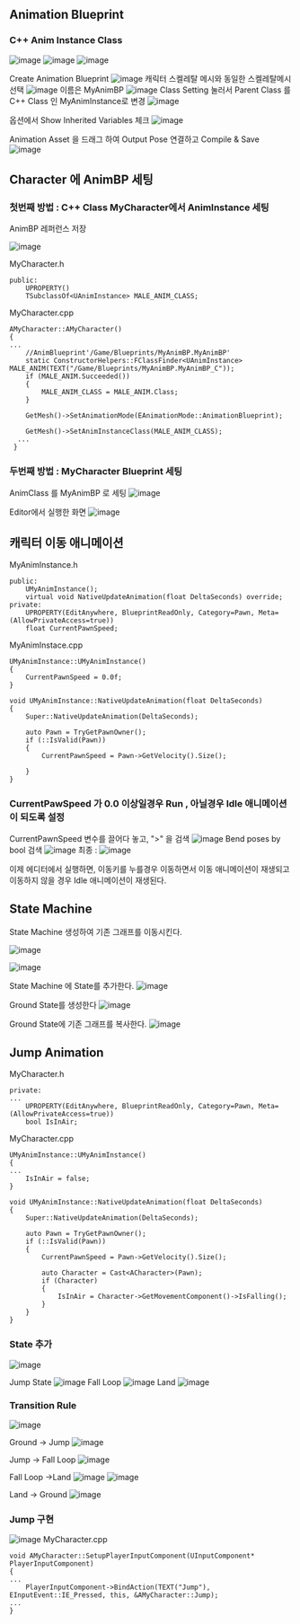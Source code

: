 ## Animation Blueprint 
### C++ Anim Instance Class
![image](https://user-images.githubusercontent.com/29656900/183334501-cbdadaf3-16ad-4c01-9c94-36ac08d216df.png)
![image](https://user-images.githubusercontent.com/29656900/183334598-014071fe-7a05-4d9e-8f2e-259e90e55139.png)
![image](https://user-images.githubusercontent.com/29656900/183334630-566c0738-8469-45d4-b6ba-6a8ff1c769fb.png)



Create Animation Blueprint 
![image](https://user-images.githubusercontent.com/29656900/183333625-03370f01-697c-4191-8f4a-dd5188ebb936.png)
캐릭터 스켈레탈 메시와 동일한 스켈레탈메시 선택
![image](https://user-images.githubusercontent.com/29656900/183335319-97fd9ad8-a050-427c-b4b9-6b6db5e17b16.png)
이름은 MyAnimBP 
![image](https://user-images.githubusercontent.com/29656900/183335417-285e3514-157b-4c5f-bab3-a411a0f8d3a6.png)
Class Setting 눌러서 Parent Class 를 C++ Class 인 MyAnimInstance로 변경
![image](https://user-images.githubusercontent.com/29656900/183335561-49991286-a47e-416c-853d-9defcf8046fc.png)

옵션에서 Show Inherited Variables 체크
![image](https://user-images.githubusercontent.com/29656900/183335758-4d3fe918-22f7-421f-aec7-0bf3d974e5d9.png)

Animation Asset 을 드래그 하여 Output Pose 연결하고 Compile & Save
![image](https://user-images.githubusercontent.com/29656900/183335968-6894d57a-fad2-4580-a5d1-ceb13a11b5c7.png)

## Character 에 AnimBP 세팅
### 첫번째 방법 : C++ Class MyCharacter에서 AnimInstance 세팅
AnimBP 레퍼런스 저장

![image](https://user-images.githubusercontent.com/29656900/183338372-f587912f-8261-4c7c-ad68-935cf3042074.png)

MyCharacter.h
```
public:
	UPROPERTY()
	TSubclassOf<UAnimInstance> MALE_ANIM_CLASS;
```
MyCharacter.cpp
```
AMyCharacter::AMyCharacter()
{
...
	//AnimBlueprint'/Game/Blueprints/MyAnimBP.MyAnimBP'
	static ConstructorHelpers::FClassFinder<UAnimInstance> MALE_ANIM(TEXT("/Game/Blueprints/MyAnimBP.MyAnimBP_C"));
	if (MALE_ANIM.Succeeded())
	{
		MALE_ANIM_CLASS = MALE_ANIM.Class;
	}

	GetMesh()->SetAnimationMode(EAnimationMode::AnimationBlueprint);

	GetMesh()->SetAnimInstanceClass(MALE_ANIM_CLASS);
  ...
 }
 ```

### 두번째 방법 : MyCharacter Blueprint 세팅
AnimClass 를 MyAnimBP 로 세팅
![image](https://user-images.githubusercontent.com/29656900/183336199-03f9046c-cf66-4b05-b15d-22d1f55c28c5.png)

Editor에서 실행한 화면
![image](https://user-images.githubusercontent.com/29656900/183336267-17925ea9-fdb5-4908-8fc5-fe8ad6960523.png)


## 캐릭터 이동 애니메이션

MyAnimInstance.h
```
public:
	UMyAnimInstance();
	virtual void NativeUpdateAnimation(float DeltaSeconds) override;
private:
	UPROPERTY(EditAnywhere, BlueprintReadOnly, Category=Pawn, Meta=(AllowPrivateAccess=true))
	float CurrentPawnSpeed;
```
MyAnimInstace.cpp
```
UMyAnimInstance::UMyAnimInstance()
{
	CurrentPawnSpeed = 0.0f;
}

void UMyAnimInstance::NativeUpdateAnimation(float DeltaSeconds)
{
	Super::NativeUpdateAnimation(DeltaSeconds);

	auto Pawn = TryGetPawnOwner();
	if (::IsValid(Pawn))
	{
		CurrentPawnSpeed = Pawn->GetVelocity().Size();
		
	}
}
```
### CurrentPawSpeed 가 0.0 이상일경우 Run , 아닐경우 Idle 애니메이션이 되도록 설정
CurrentPawnSpeed 변수를 끌어다 놓고, ">" 을 검색 
![image](https://user-images.githubusercontent.com/29656900/183343460-22d530d3-3dac-42b5-846e-72d8c32ac994.png)
Bend poses by bool 검색
![image](https://user-images.githubusercontent.com/29656900/183343553-8a0655cb-ac23-4cb9-8cd2-20e72bc6ba20.png)
최종 : 
![image](https://user-images.githubusercontent.com/29656900/183343667-a5a16e2d-19a3-4a9b-81e1-5e039a6e5414.png)


이제 에디터에서 실행하면, 이동키를 누를경우 이동하면서 이동 애니메이션이 재생되고 이동하지 않을 경우 Idle 애니메이션이 재생된다. 

## State Machine
State Machine 생성하여 기존 그래프를 이동시킨다.

![image](https://user-images.githubusercontent.com/29656900/183345211-cd55c667-d887-45a2-bbd3-7cf004743e3a.png)

![image](https://user-images.githubusercontent.com/29656900/183345424-9826b78d-9bc6-4c97-8297-bbbd2068bef6.png)

State Machine 에 State를 추가한다.
![image](https://user-images.githubusercontent.com/29656900/183345288-61848244-4453-4db2-9e93-8eb6ef8aa46c.png)

Ground State를 생성한다
![image](https://user-images.githubusercontent.com/29656900/183345322-f751e5f9-2fa8-400e-893c-ff84d19f1d2d.png)

Ground State에 기존 그래프를 복사한다.
![image](https://user-images.githubusercontent.com/29656900/183345378-0a29d8ab-989a-4940-af83-ee96a5827b2b.png)


## Jump Animation
MyCharacter.h
```
private:
...
	UPROPERTY(EditAnywhere, BlueprintReadOnly, Category=Pawn, Meta=(AllowPrivateAccess=true))
	bool IsInAir;
```
MyCharacter.cpp
```
UMyAnimInstance::UMyAnimInstance()
{
...
	IsInAir = false;
}

void UMyAnimInstance::NativeUpdateAnimation(float DeltaSeconds)
{
	Super::NativeUpdateAnimation(DeltaSeconds);

	auto Pawn = TryGetPawnOwner();
	if (::IsValid(Pawn))
	{
		CurrentPawnSpeed = Pawn->GetVelocity().Size();
		
		auto Character = Cast<ACharacter>(Pawn);
		if (Character)
		{
			IsInAir = Character->GetMovementComponent()->IsFalling();
		}
	}
}
```

### State 추가
![image](https://user-images.githubusercontent.com/29656900/183347337-1ba7d6b3-2a99-4fa2-b337-b0ed6aad56a9.png)

Jump State
![image](https://user-images.githubusercontent.com/29656900/183347439-5984e9b4-7de0-4e3f-bf81-6d2fdb4327b1.png)
Fall Loop
![image](https://user-images.githubusercontent.com/29656900/183347506-b0b6a057-c065-4203-ba24-099e0b6a94fd.png)
Land
![image](https://user-images.githubusercontent.com/29656900/183347580-d4237543-7917-468b-92e1-888b68f0334e.png)

### Transition Rule
![image](https://user-images.githubusercontent.com/29656900/183347738-8951c101-25c3-40df-a2d4-0d89071d06c0.png)

Ground -> Jump
![image](https://user-images.githubusercontent.com/29656900/183349456-50a8aecf-6c34-416e-ba92-7c7bc5024e66.png)

Jump -> Fall Loop
![image](https://user-images.githubusercontent.com/29656900/183349522-5f77baf0-6e64-45e9-8f9f-5b4ab860117c.png)


Fall Loop ->Land
![image](https://user-images.githubusercontent.com/29656900/183349273-d9d965a4-d9d2-469b-8ea6-cb2c3efc36c6.png)
![image](https://user-images.githubusercontent.com/29656900/183349407-195e7a8e-fb23-4969-a929-5294b9eedfa9.png)

Land -> Ground
![image](https://user-images.githubusercontent.com/29656900/183349603-6046134a-f708-409b-b09c-5c4a4bff4f4e.png)

### Jump 구현
![image](https://user-images.githubusercontent.com/29656900/183349748-7ef5a3a8-a466-4ab9-ab21-918293cbcbbe.png)
MyCharacter.cpp
```
void AMyCharacter::SetupPlayerInputComponent(UInputComponent* PlayerInputComponent)
{
...
	PlayerInputComponent->BindAction(TEXT("Jump"), EInputEvent::IE_Pressed, this, &AMyCharacter::Jump);
...
}
```
